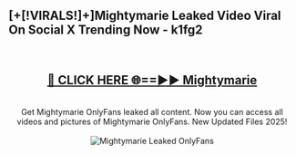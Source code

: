 <h2>[+[!VIRALS!]+]Mightymarie Leaked Video Viral On Social X Trending Now - k1fg2</h2>
<br>
<div align="center">
<h2><a href="https://libra.edu.pl?Mightymarie" rel="nofollow">🔴 CLICK HERE 🌐==►► Mightymarie</a></h2>
<br>
Get Mightymarie OnlyFans leaked all content. Now you can access all videos and pictures of Mightymarie OnlyFans. New Updated Files 2025!
<br>
<br>
<a href="https://libra.edu.pl?Mightymarie" rel="nofollow" data-target="animated-image.originalLink"><img src="https://i.ibb.co.com/WyWwxjT/player-gif2.gif" alt="Mightymarie Leaked OnlyFans" style="max-width: 100%; display: inline-block;" data-target="animated-image.originalImage"></a>
</div>
<br>